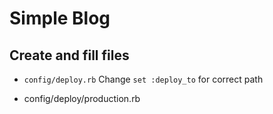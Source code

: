 # Simple Blog

## Create and fill files

* `config/deploy.rb`
Change `set :deploy_to` for correct path

* config/deploy/production.rb
